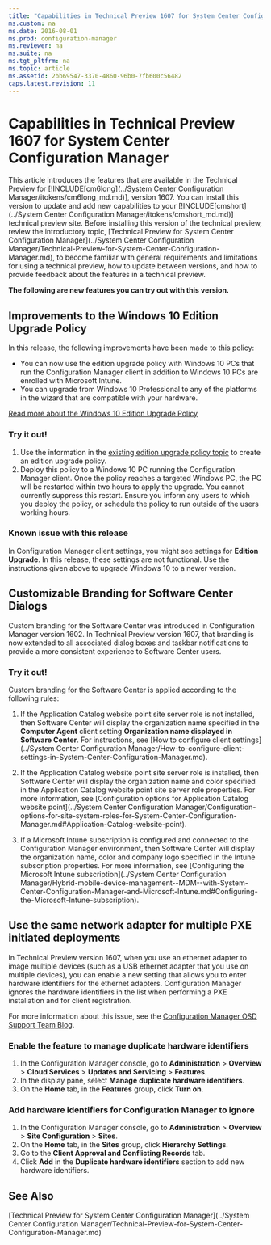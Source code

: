 ```yaml
---
title: "Capabilities in Technical Preview 1607 for System Center Configuration Manager"
ms.custom: na
ms.date: 2016-08-01
ms.prod: configuration-manager
ms.reviewer: na
ms.suite: na
ms.tgt_pltfrm: na
ms.topic: article
ms.assetid: 2bb69547-3370-4860-96b0-7fb600c56482
caps.latest.revision: 11
---
```

# Capabilities in Technical Preview 1607 for System Center Configuration Manager
This article introduces the features that are available in the Technical Preview for [!INCLUDE[cm6long](../System Center Configuration Manager/itokens/cm6long_md.md)], version 1607. You can install this version to update and add new capabilities to your [!INCLUDE[cmshort](../System Center Configuration Manager/itokens/cmshort_md.md)] technical preview site.      Before installing this version of the technical preview, review the introductory topic, [Technical Preview for System Center Configuration Manager](../System Center Configuration Manager/Technical-Preview-for-System-Center-Configuration-Manager.md), to become familiar with general requirements and limitations for using a technical preview, how to update between versions, and how to provide feedback about the features in a technical preview.    


**The following are new features you can try out with this version.**  

## <a name="dmp_edition"></a>Improvements to the Windows 10 Edition Upgrade Policy

In this release, the following improvements have been made to this policy:

* You can now use the edition upgrade policy with Windows 10 PCs that run the Configuration Manager client in addition to Windows 10 PCs are enrolled with Microsoft Intune.
* You can upgrade from Windows 10 Professional to any of the platforms in the wizard that are compatible with your hardware.

[Read more about the Windows 10 Edition Upgrade Policy](Upgrade%20Windows%20devices%20to%20the%20latest%20version%20with%20the%20edition%20upgrade%20policy%20in%20Configuration%20Manager_deleted.md)

### Try it out!

1. Use the information in the [existing edition upgrade policy topic](Upgrade%20Windows%20devices%20to%20the%20latest%20version%20with%20the%20edition%20upgrade%20policy%20in%20Configuration%20Manager_deleted.md) to create an edition upgrade policy.
2. Deploy this policy to a Windows 10 PC running the Configuration Manager client.
Once the policy reaches a targeted Windows PC, the PC will be restarted within two hours to apply the upgrade. You cannot currently suppress this restart. Ensure you inform any users to which you deploy the policy, or schedule the policy to run outside of the users working hours. 

### Known issue with this release
In Configuration Manager client settings, you might see settings for **Edition Upgrade**. In this release, these settings are not functional. Use the instructions given above to upgrade Windows 10 to a newer version.

## Customizable Branding for Software Center Dialogs

Custom branding for the Software Center was introduced in Configuration Manager version 1602. In Technical Preview version 1607, that branding is now extended to all associated dialog boxes and taskbar notifications to provide a more consistent experience to Software Center users. 

### Try it out!

Custom branding for the Software Center is applied according to the following rules:

1. If the Application Catalog website point site server role is not installed, then Software Center will display the organization name specified in the **Computer Agent** client setting **Organization name displayed in Software Center**. For instructions, see [How to configure client settings](../System Center Configuration Manager/How-to-configure-client-settings-in-System-Center-Configuration-Manager.md).

2. If the Application Catalog website point site server role is installed, then Software Center will display the organization name and color specified in the Application Catalog website point site server role properties. For more information, see [Configuration options for Application Catalog website point](../System Center Configuration Manager/Configuration-options-for-site-system-roles-for-System-Center-Configuration-Manager.md#Application-Catalog-website-point).

3. If a Microsoft Intune subscription is configured and connected to the Configuration Manager environment, then Software Center will display the organization name, color and company logo specified in the Intune subscription properties. For more information, see [Configuring the Microsoft Intune subscription](../System Center Configuration Manager/Hybrid-mobile-device-management--MDM--with-System-Center-Configuration-Manager-and-Microsoft-Intune.md#Configuring-the-Microsoft-Intune-subscription).

## Use the same network adapter for multiple PXE initiated deployments
In Technical Preview version 1607, when you use an ethernet adapter to image multiple devices (such as a USB ethernet adapter that you use on multiple devices), you can enable a new setting that allows you to enter hardware identifiers for the ethernet adapters. Configuration Manager ignores the hardware identifiers in the list when performing a PXE installation and for client registration. 

For more information about this issue, see the [Configuration Manager OSD Support Team Blog](https://blogs.technet.microsoft.com/system_center_configuration_manager_operating_system_deployment_support_blog/2015/08/27/reusing-the-same-nic-for-multiple-pxe-initiated-deployments-in-system-center-configuration-manger-osd/).  

### Enable the feature to manage duplicate hardware identifiers  
1. In the Configuration Manager console, go to **Administration** > **Overview** > **Cloud Services** > **Updates and Servicing** > **Features**.
2. In the display pane, select **Manage duplicate hardware identifiers**. 
3. On the **Home** tab, in the **Features** group, click **Turn on**. 

### Add hardware identifiers for Configuration Manager to ignore  
1. In the Configuration Manager console, go to **Administration** > **Overview** > **Site Configuration** > **Sites**. 
2. On the **Home** tab, in the **Sites** group, click **Hierarchy Settings**. 
3. Go to the **Client Approval and Conflicting Records** tab. 
4. Click **Add** in the **Duplicate hardware identifiers** section to add new hardware identifiers.
## See Also  
 [Technical Preview for System Center Configuration Manager](../System Center Configuration Manager/Technical-Preview-for-System-Center-Configuration-Manager.md)